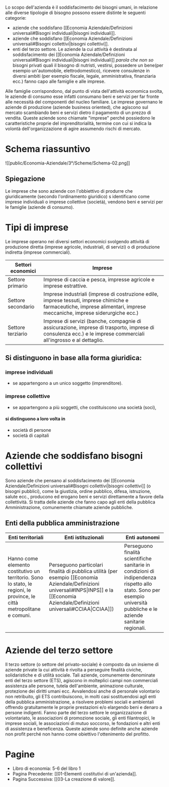 Lo scopo dell'azienda è il soddisfacimento dei bisogni umani, in relazione alle diverse tipologie di bisogno possono essere distinte le seguenti categorie:
- aziende che soddisfano [[Economia Aziendale/Definizioni universali#Bisogni individuali|bisogni individuali]].
- aziende che soddisfano [[Economia Aziendale/Definizioni universali#Bisogni collettivi|bisogni collettivi]].
- enti del terzo settore.
Le aziende la cui attività è destinata al soddisfacimento dei [[Economia Aziendale/Definizioni universali#Bisogni individuali|bisogni individuali]] *parola che non so* bisogni privati quali il bisogno di nutristi, vestirsi, possedere un bene(per esempio un'automobile, elettrodomestico), ricevere consulenze in diversi ambiti (per esempio fiscale, legale, amministrativa, finanziaria ecc.) fanno capo alle famiglie e alle imprese.

Alle famiglie corrispondono, dal punto di vista dell'attività economica svolta, le aziende di consumo esse infatti consumano beni e servizi per far fronte alle necessità del componenti del nucleo familiare.
Le imprese governano le aziende di produzione (aziende business oriented), che agiscono sul mercato scambiando beni e servizi dietro il pagamento di un prezzo di vendita. Queste aziende sono chiamate "imprese" perché possiedono le caratteristiche proprie del imprenditorialità, termine con cui si indica la volontà dell'organizzazione di agire assumendo rischi di mercato.
# Schema riassuntivo

![[public/Economia-Aziendale/3°/Scheme/Schema-02.png]]
## Spiegazione
Le imprese che sono aziende con l'obbiettivo di produrre che giuridicamente (secondo l'ordinamento giuridico) s identificano come imprese individuali o imprese collettive (società), vendono beni e servizi per le famiglie (aziende di consumo).
# Tipi di imprese
Le imprese operano nei diversi settori economici svolgendo attività di produzione diretta (imprese agricole, industriali, di servizi) o di produzione indiretta (imprese commerciali).

| Settori economici  | Imprese                                                                                                                                                                   |
| ------------------ | ------------------------------------------------------------------------------------------------------------------------------------------------------------------------- |
| Settore primario   | Imprese di caccia e pesca, impresse agricole e imprese estrattive.                                                                                                        |
| Settore secondario | Imprese industriali (imprese di costruzione edile, imprese tessuti, imprese chimiche  e farmaceutiche, imprese alimentari, imprese meccaniche, imprese siderurgiche ecc.) |
| Settore terziario  | Imprese di servizi (banche, compagnie di assicurazione, imprese di trasporto, imprese di consulenza ecc.) e le imprese commerciali all'ingrosso e al dettaglio.           |
## Si distinguono in base alla forma giuridica:
### imprese individuali
- se appartengono a un unico soggetto (imprenditore).
### imprese collettive
- se appartengono a più soggetti, che costituiscono una società (soci), 
#### si distinguono a loro volta in 
- società di persone
- società di capitali
# Aziende che soddisfano bisogni collettivi
Sono aziende che pensano al soddisfacimento dei [[Economia Aziendale/Definizioni universali#Bisogni collettivi|bisogni collettivi]] (o bisogni pubblici), come la giustizia, ordine pubblico, difesa, istruzione, salute ecc., producono ed erogano beni e servizi direttamente a favore della collettività.
Si tratta delle aziende che fanno capo agli enti della pubblica Amministrazione, comunemente chiamate aziende pubbliche.
## Enti della pubblica amministrazione

| Enti territoriali                                                                                                       | Enti istituzionali                                                                                                                                                                         | Enti autonomi                                                                                                                                                         |
| ----------------------------------------------------------------------------------------------------------------------- | ------------------------------------------------------------------------------------------------------------------------------------------------------------------------------------------ | --------------------------------------------------------------------------------------------------------------------------------------------------------------------- |
| Hanno come elemento costitutivo un territorio. Sono lo stato, le regioni, le province, le città metropolitane e comuni. | Perseguono particolari finalità di pubblica utilità (per esempio [[Economia Aziendale/Definizioni universali#INPS\|INPS]] e la [[Economia Aziendale/Definizioni universali#CCIAA\|CCIAA]]) | Perseguono finalità scientifiche sanitarie in condizioni di indipendenza rispetto allo stato. Sono per esempio università pubbliche e le aziende sanitarie regionali. |
# Aziende del terzo settore 
Il terzo settore (o settore del privato-sociale) è composto da un insieme di aziende private la cui attività è rivolta a perseguire finalità civiche, solidaristiche e di utilità sociale.
Tali aziende, comunemente denominate enti del terzo settore (ETS), agiscono in molteplici campi non commerciali assistenza alle persone, tutela dell'ambiente, animazione culturale, protezione dei diritti umani ecc.
Avvalendosi anche di personale volontario non retribuito, gli ETS contribuiscono, in molti casi sostituendosi agli enti della pubblica amministrazione, a risolvere problemi sociali e ambientali offrendo gratuitamente le proprie prestazioni e/o elargendo beni e denaro a persone indigenti. Fanno parte del terzo settore le organizzazione di volontariato, le associazioni di promozione sociale, gli enti filantropici, le imprese sociali, le associazioni di mutuo soccorso, le fondazioni e altri enti di assistenza e beneficenza.
Queste aziende sono definite anche aziende non profit perché non hanno come obiettivo l'ottenimento del profitto.
# Pagine
- Libro di economia: 5-6 del libro 1
- Pagina Precedente: [[01-Elementi costitutivi di un'azienda]].
- Pagina Successiva: [[03-La creazione di valore]].